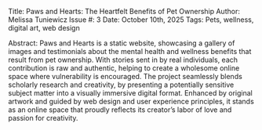 Title: Paws and Hearts: The Heartfelt Benefits of Pet Ownership
Author: Melissa Tuniewicz
Issue #: 3
Date: October 10th, 2025
Tags: Pets, wellness, digital art, web design

Abstract: Paws and Hearts is a static website, showcasing a gallery of images and testimonials about the mental health and wellness benefits that result from pet ownership. With stories sent in by real individuals, each contribution is raw and authentic, helping to create a wholesome online space where vulnerability is encouraged. The project seamlessly blends scholarly research and creativity, by presenting a potentially sensitive subject matter into a visually immersive digital format. Enhanced by original artwork and guided by web design and user experience principles, it stands as an online space that proudly reflects its creator’s labor of love and passion for creativity.
